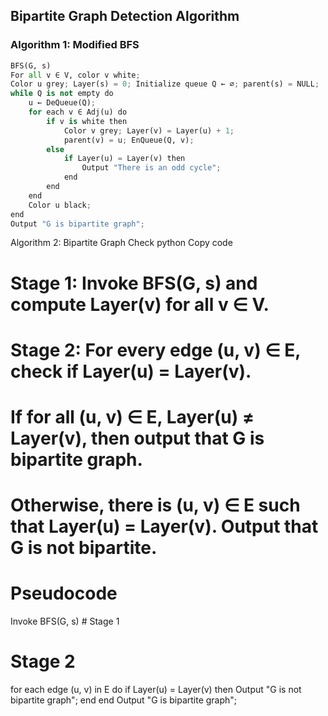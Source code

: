## Bipartite Graph Detection Algorithm

### Algorithm 1: Modified BFS

```python
BFS(G, s)
For all v ∈ V, color v white;
Color u grey; Layer(s) = 0; Initialize queue Q ← ∅; parent(s) = NULL;
while Q is not empty do
    u ← DeQueue(Q);
    for each v ∈ Adj(u) do
        if v is white then
            Color v grey; Layer(v) = Layer(u) + 1;
            parent(v) = u; EnQueue(Q, v);
        else
            if Layer(u) = Layer(v) then
                Output "There is an odd cycle";
            end
        end
    end
    Color u black;
end
Output "G is bipartite graph";
```

Algorithm 2: Bipartite Graph Check
python
Copy code
# Stage 1: Invoke BFS(G, s) and compute Layer(v) for all v ∈ V.
# Stage 2: For every edge (u, v) ∈ E, check if Layer(u) = Layer(v).
# If for all (u, v) ∈ E, Layer(u) ≠ Layer(v), then output that G is bipartite graph.
# Otherwise, there is (u, v) ∈ E such that Layer(u) = Layer(v). Output that G is not bipartite.

# Pseudocode
Invoke BFS(G, s)  # Stage 1

# Stage 2
for each edge (u, v) in E do
    if Layer(u) = Layer(v) then
        Output "G is not bipartite graph";
    end
end
Output "G is bipartite graph";